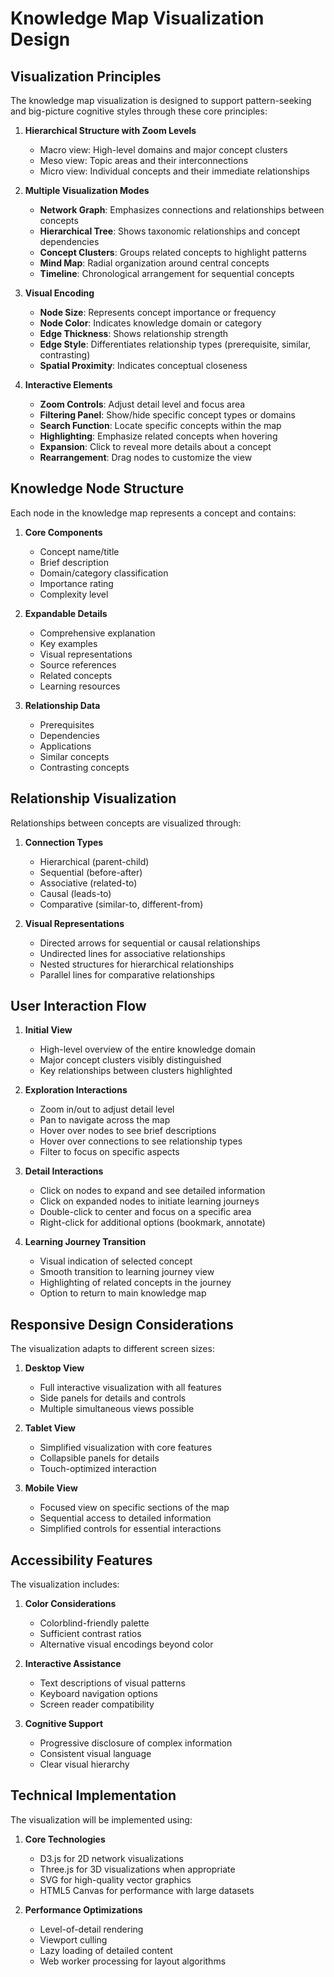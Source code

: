 # Knowledge Map Visualization Design

## Visualization Principles
The knowledge map visualization is designed to support pattern-seeking and big-picture cognitive styles through these core principles:

1. **Hierarchical Structure with Zoom Levels**
   - Macro view: High-level domains and major concept clusters
   - Meso view: Topic areas and their interconnections
   - Micro view: Individual concepts and their immediate relationships

2. **Multiple Visualization Modes**
   - **Network Graph**: Emphasizes connections and relationships between concepts
   - **Hierarchical Tree**: Shows taxonomic relationships and concept dependencies
   - **Concept Clusters**: Groups related concepts to highlight patterns
   - **Mind Map**: Radial organization around central concepts
   - **Timeline**: Chronological arrangement for sequential concepts

3. **Visual Encoding**
   - **Node Size**: Represents concept importance or frequency
   - **Node Color**: Indicates knowledge domain or category
   - **Edge Thickness**: Shows relationship strength
   - **Edge Style**: Differentiates relationship types (prerequisite, similar, contrasting)
   - **Spatial Proximity**: Indicates conceptual closeness

4. **Interactive Elements**
   - **Zoom Controls**: Adjust detail level and focus area
   - **Filtering Panel**: Show/hide specific concept types or domains
   - **Search Function**: Locate specific concepts within the map
   - **Highlighting**: Emphasize related concepts when hovering
   - **Expansion**: Click to reveal more details about a concept
   - **Rearrangement**: Drag nodes to customize the view

## Knowledge Node Structure
Each node in the knowledge map represents a concept and contains:

1. **Core Components**
   - Concept name/title
   - Brief description
   - Domain/category classification
   - Importance rating
   - Complexity level

2. **Expandable Details**
   - Comprehensive explanation
   - Key examples
   - Visual representations
   - Source references
   - Related concepts
   - Learning resources

3. **Relationship Data**
   - Prerequisites
   - Dependencies
   - Applications
   - Similar concepts
   - Contrasting concepts

## Relationship Visualization
Relationships between concepts are visualized through:

1. **Connection Types**
   - Hierarchical (parent-child)
   - Sequential (before-after)
   - Associative (related-to)
   - Causal (leads-to)
   - Comparative (similar-to, different-from)

2. **Visual Representations**
   - Directed arrows for sequential or causal relationships
   - Undirected lines for associative relationships
   - Nested structures for hierarchical relationships
   - Parallel lines for comparative relationships

## User Interaction Flow

1. **Initial View**
   - High-level overview of the entire knowledge domain
   - Major concept clusters visibly distinguished
   - Key relationships between clusters highlighted

2. **Exploration Interactions**
   - Zoom in/out to adjust detail level
   - Pan to navigate across the map
   - Hover over nodes to see brief descriptions
   - Hover over connections to see relationship types
   - Filter to focus on specific aspects

3. **Detail Interactions**
   - Click on nodes to expand and see detailed information
   - Click on expanded nodes to initiate learning journeys
   - Double-click to center and focus on a specific area
   - Right-click for additional options (bookmark, annotate)

4. **Learning Journey Transition**
   - Visual indication of selected concept
   - Smooth transition to learning journey view
   - Highlighting of related concepts in the journey
   - Option to return to main knowledge map

## Responsive Design Considerations
The visualization adapts to different screen sizes:

1. **Desktop View**
   - Full interactive visualization with all features
   - Side panels for details and controls
   - Multiple simultaneous views possible

2. **Tablet View**
   - Simplified visualization with core features
   - Collapsible panels for details
   - Touch-optimized interaction

3. **Mobile View**
   - Focused view on specific sections of the map
   - Sequential access to detailed information
   - Simplified controls for essential interactions

## Accessibility Features
The visualization includes:

1. **Color Considerations**
   - Colorblind-friendly palette
   - Sufficient contrast ratios
   - Alternative visual encodings beyond color

2. **Interactive Assistance**
   - Text descriptions of visual patterns
   - Keyboard navigation options
   - Screen reader compatibility

3. **Cognitive Support**
   - Progressive disclosure of complex information
   - Consistent visual language
   - Clear visual hierarchy

## Technical Implementation
The visualization will be implemented using:

1. **Core Technologies**
   - D3.js for 2D network visualizations
   - Three.js for 3D visualizations when appropriate
   - SVG for high-quality vector graphics
   - HTML5 Canvas for performance with large datasets

2. **Performance Optimizations**
   - Level-of-detail rendering
   - Viewport culling
   - Lazy loading of detailed content
   - Web worker processing for layout algorithms
